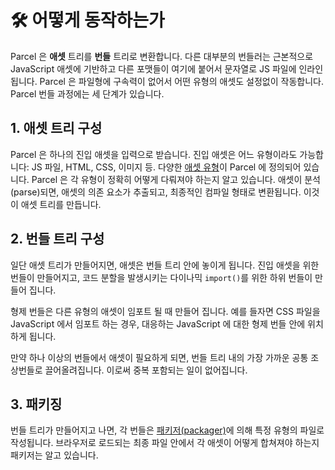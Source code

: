 # 🛠 어떻게 동작하는가

Parcel 은 **애셋** 트리를 **번들** 트리로 변환합니다. 다른 대부분의 번들러는 근본적으로 JavaScript 애셋에 기반하고 다른 포맷들이 여기에 붙어서 문자열로 JS 파일에 인라인 됩니다. Parcel 은 파일형에 구속력이 없어서 어떤 유형의 애셋도 설정없이 작동합니다. Parcel 번들 과정에는 세 단계가 있습니다.

## 1. 애셋 트리 구성

Parcel 은 하나의 진입 애셋을 입력으로 받습니다. 진입 애셋은 어느 유형이라도 가능합니다: JS 파일, HTML, CSS, 이미지 등. 다양한 [애셋 유형](https://github.com/amymariaparker2401/website/tree/574adba7f88c1181c822d553056158f78247bbe7/src/i18n/ko/docs/asset_types.html)이 Parcel 에 정의되어 있습니다. Parcel 은 각 유형이 정확히 어떻게 다뤄져야 하는지 알고 있습니다. 애셋이 분석\(parse\)되면, 애셋의 의존 요소가 추출되고, 최종적인 컴파일 형태로 변환됩니다. 이것이 애셋 트리를 만듭니다.

## 2. 번들 트리 구성

일단 애셋 트리가 만들어지면, 애셋은 번들 트리 안에 놓이게 됩니다. 진입 애셋을 위한 번들이 만들어지고, 코드 분할을 발생시키는 다이나믹 `import()`를 위한 하위 번들이 만들어 집니다.

형제 번들은 다른 유형의 애셋이 임포트 될 때 만들어 집니다. 예를 들자면 CSS 파일을 JavaScript 에서 임포트 하는 경우, 대응하는 JavaScript 에 대한 형제 번들 안에 위치하게 됩니다.

만약 하나 이상의 번들에서 애셋이 필요하게 되면, 번들 트리 내의 가장 가까운 공통 조상번들로 끌어올려집니다. 이로써 중복 포함되는 일이 없어집니다.

## 3. 패키징

번들 트리가 만들어지고 나면, 각 번들은 [패키저\(packager\)](https://github.com/amymariaparker2401/website/tree/574adba7f88c1181c822d553056158f78247bbe7/src/i18n/ko/docs/packagers.html)에 의해 특정 유형의 파일로 작성됩니다. 브라우저로 로드되는 최종 파일 안에서 각 애셋이 어떻게 합쳐져야 하는지 패키저는 알고 있습니다.

